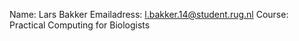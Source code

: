 Name: Lars Bakker 
Emailadress: l.bakker.14@student.rug.nl 
Course: Practical Computing for Biologists
